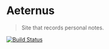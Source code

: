 # Aeternus

> Site that records personal notes.

[![Build Status](https://www.travis-ci.org/aeternuss/aeternus.svg?branch=master)](https://www.travis-ci.org/aeternuss/aeternus)
